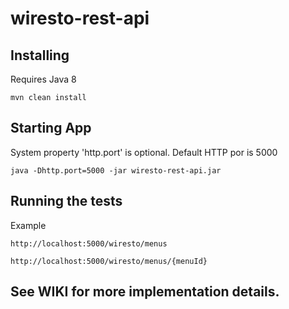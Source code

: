 # wiresto-rest-api

## Installing
Requires Java 8
```
mvn clean install
```

## Starting App
System property 'http.port' is optional. Default HTTP por is 5000
```
java -Dhttp.port=5000 -jar wiresto-rest-api.jar
```

## Running the tests
Example
```
http://localhost:5000/wiresto/menus

http://localhost:5000/wiresto/menus/{menuId}
```


## See WIKI for more implementation details.
